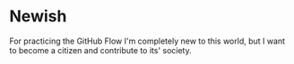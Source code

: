 # Newish
For practicing the GitHub Flow
I'm completely new to this world, but I want to become a citizen and contribute to its' society.
